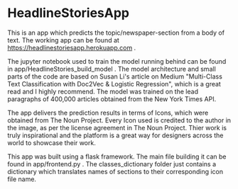 # HeadlineStoriesApp
This is an app which predicts the topic/newspaper-section from a body of text. The working app can be found at https://headlinestoriesapp.herokuapp.com .

The jupyter notebook used to train the model running behind can be found in app/HeadlineStories_build_model . The model architecture and small parts of the code 
are based on Susan Li's  article on Medium "Multi-Class Text Classification with Doc2Vec & Logistic Regression", which is a great read and I highly recommend.
The model was trained on the lead paragraphs of 400,000 articles obtained from the New York Times API. 

The app delivers the prediction results in terms of Icons, which were obtained from The Noun Project. Every Icon used is credited to the author in the image, as per the license agreement in The Noun Project.
Thier work is truly inspirational and the platform is a great way for designers across the world to showcase their work.

This app was built using a flask framework. The main file building it can be found in app/frontend.py . The classes_dictionary folder just contains a dictionary which translates names of sections to their corresponding icon file name.




